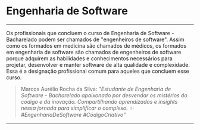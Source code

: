 # Engenharia de Software

---

Os profissionais que concluem o curso de Engenharia de Software - Bacharelado podem ser chamados de "engenheiros de software". Assim como os formados em medicina são chamados de médicos, os formados em engenharia de software são chamados de engenheiros de software porque adquirem as habilidades e conhecimentos necessários para projetar, desenvolver e manter software de alta qualidade e complexidade. Essa é a designação profissional comum para aqueles que concluem esse curso.

> Marcos Aurélio Rocha da Silva:
> _"Estudante de Engenharia de Software - Bacharelado apaixonado por  desvendar os mistérios do código e da inovação. Compartilhando  aprendizados e insights nessa jornada para simplificar o complexo. ✨  #EngenhariaDeSoftware #CódigoCriativo"_

---

